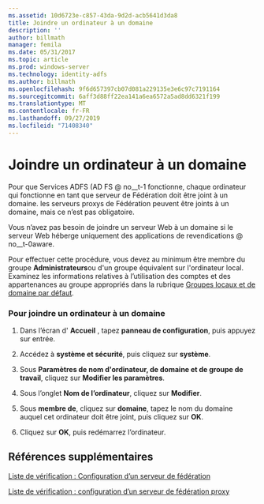 ```yaml
---
ms.assetid: 10d6723e-c857-43da-9d2d-acb5641d3da8
title: Joindre un ordinateur à un domaine
description: ''
author: billmath
manager: femila
ms.date: 05/31/2017
ms.topic: article
ms.prod: windows-server
ms.technology: identity-adfs
ms.author: billmath
ms.openlocfilehash: 9f6d657397cb07d081a229135e3e6c97c7191164
ms.sourcegitcommit: 6aff3d88ff22ea141a6ea6572a5ad8dd6321f199
ms.translationtype: MT
ms.contentlocale: fr-FR
ms.lasthandoff: 09/27/2019
ms.locfileid: "71408340"
---
```

# <a name="join-a-computer-to-a-domain"></a>Joindre un ordinateur à un domaine

Pour que Services ADFS \(AD FS @ no__t-1 fonctionne, chaque ordinateur qui fonctionne en tant que serveur de Fédération doit être joint à un domaine. les serveurs proxys de Fédération peuvent être joints à un domaine, mais ce n’est pas obligatoire.  
  
Vous n’avez pas besoin de joindre un serveur Web à un domaine si le serveur Web héberge uniquement des applications de revendications @ no__t-0aware.  
  
Pour effectuer cette procédure, vous devez au minimum être membre du groupe **Administrateurs**ou d'un groupe équivalent sur l'ordinateur local.  Examinez les informations relatives à l’utilisation des comptes et des appartenances au groupe appropriés dans la rubrique [Groupes locaux et de domaine par défaut](https://go.microsoft.com/fwlink/?LinkId=83477).   
  
### <a name="to-join-a-computer-to-a-domain"></a>Pour joindre un ordinateur à un domaine  
  
1.  Dans l’écran d' **Accueil** , tapez **panneau de configuration**, puis appuyez sur entrée.  
  
2.  Accédez à **système et sécurité**, puis cliquez sur **système**.  
  
3.  Sous **Paramètres de nom d'ordinateur, de domaine et de groupe de travail**, cliquez sur **Modifier les paramètres**.  
  
4.  Sous l’onglet **Nom de l’ordinateur**, cliquez sur **Modifier**.  
  
5.  Sous **membre de**, cliquez sur **domaine**, tapez le nom du domaine auquel cet ordinateur doit être joint, puis cliquez sur **OK**.  
  
6.  Cliquez sur **OK**, puis redémarrez l’ordinateur.  
  
## <a name="additional-references"></a>Références supplémentaires  
[Liste de vérification : Configuration d’un serveur de fédération](Checklist--Setting-Up-a-Federation-Server.md)  
  
[Liste de vérification : configuration d’un serveur de fédération proxy](Checklist--Setting-Up-a-Federation-Server-Proxy.md)  
  

